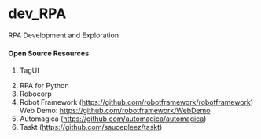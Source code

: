 # dev_RPA
RPA Development and Exploration

#### Open Source Resources
1. TagUI<br/>
> 

2. RPA for Python
3. Robocorp
4. Robot Framework (https://github.com/robotframework/robotframework)<br/>
Web Demo: https://github.com/robotframework/WebDemo
5. Automagica (https://github.com/automagica/automagica)
6. Taskt (https://github.com/saucepleez/taskt)
